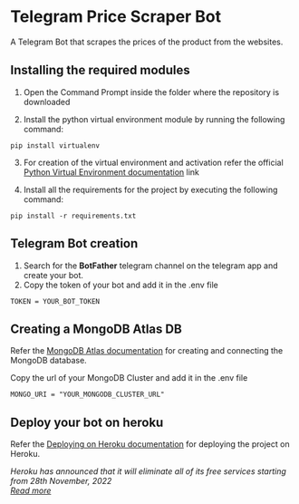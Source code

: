 # Telegram Price Scraper Bot

A Telegram Bot that scrapes the prices of the product from the websites.

## Installing the required modules

1) Open the Command Prompt inside the folder where the repository is downloaded

2) Install the python virtual environment module by running the following command:
```
pip install virtualenv
```
3) For creation of the virtual environment and activation refer the official
[Python Virtual Environment documentation](https://virtualenv.pypa.io/en/latest/) link

4) Install all the requirements for the project by executing the following command:
```
pip install -r requirements.txt
```

## Telegram Bot creation
1) Search for the **BotFather** telegram channel on the telegram app and create your bot.
2) Copy the token of your bot and add it in the .env file
```
TOKEN = YOUR_BOT_TOKEN
```

## Creating a MongoDB Atlas DB
Refer the [MongoDB Atlas documentation](https://www.mongodb.com/docs/atlas/getting-started/) for creating and connecting the MongoDB database.

Copy the url of your MongoDB Cluster and add it in the .env file
```
MONGO_URI = "YOUR_MONGODB_CLUSTER_URL"
```

## Deploy your bot on heroku
Refer the [Deploying on Heroku documentation](https://devcenter.heroku.com/categories/deployment) for deploying the project on Heroku.

_Heroku has announced that it will eliminate all of its free services starting from 28th November, 2022\
[Read more](https://help.heroku.com/RSBRUH58/removal-of-heroku-free-product-plans-faq)_